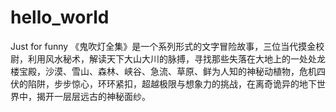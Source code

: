 # hello_world
Just for funny
《鬼吹灯全集》是一个系列形式的文字冒险故事，三位当代摸金校尉，利用风水秘术，解读天下大山大川的脉搏，寻找那些失落在大地上的一处处龙楼宝殿，沙漠、雪山、森林、峡谷、急流、草原、鲜为人知的神秘动植物，危机四伏的陷阱，步步惊心，环环紧扣，超越极限与想象力的挑战，在离奇诡异的地下世界中，揭开一层层远古的神秘面纱。
